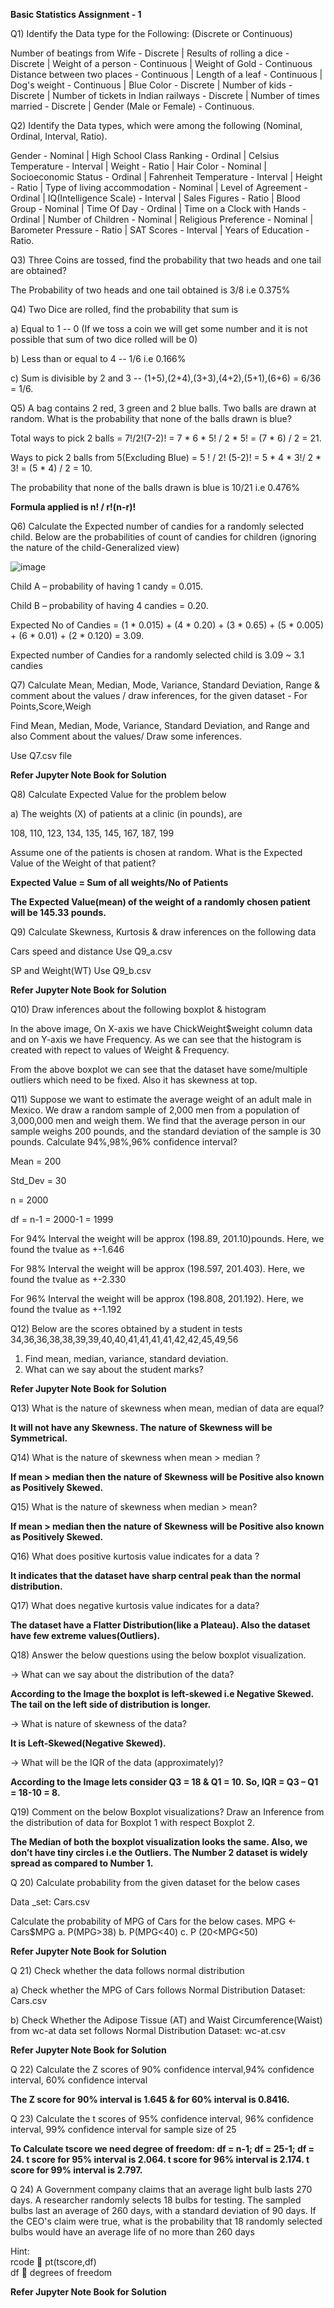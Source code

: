 **Basic Statistics Assignment - 1**

Q1) Identify the Data type for the Following: (Discrete or Continuous)

Number of beatings from Wife - Discrete | Results of rolling a dice - Discrete | Weight of a person - Continuous | Weight of Gold - Continuous
Distance between two places - Continuous | Length of a leaf - Continuous | Dog's weight - Continuous | Blue Color - Discrete | Number of kids - Discrete | Number of tickets in Indian railways - Discrete | Number of times married - Discrete | Gender (Male or Female) - Continuous.


Q2) Identify the Data types, which were among the following (Nominal, Ordinal, Interval, Ratio).

Gender - Nominal | High School Class Ranking - Ordinal | Celsius Temperature - Interval | Weight - Ratio | Hair Color - Nominal | Socioeconomic Status - Ordinal | Fahrenheit Temperature - Interval | Height - Ratio | Type of living accommodation - Nominal | Level of Agreement - Ordinal | IQ(Intelligence Scale) - Interval | Sales Figures - Ratio | Blood Group - Nominal | Time Of Day - Ordinal | Time on a Clock with Hands - Ordinal | Number of Children - Nominal | Religious Preference - Nominal | Barometer Pressure - Ratio | SAT Scores - Interval | Years of Education - Ratio.


Q3) Three Coins are tossed, find the probability that two heads and one tail are obtained?

The Probability of two heads and one tail obtained is 3/8 i.e 0.375%


Q4)  Two Dice are rolled, find the probability that sum is

a)	Equal to 1  --  0 (If we toss a coin we will get some number and it is not possible that sum of two dice rolled will be 0)

b)	Less than or equal to 4 -- 1/6 i.e 0.166%

c)	Sum is divisible by 2 and  3  -- (1+5),(2+4),(3+3),(4+2),(5+1),(6+6) = 6/36 = 1/6.


Q5)  A bag contains 2 red, 3 green and 2 blue balls. Two balls are drawn at random. What is the probability that none of the balls drawn is blue?

Total ways to pick 2 balls = 7!/2!(7-2)!  = 7 * 6 * 5! / 2 * 5! = (7 * 6) / 2 = 21.

Ways to pick 2 balls from 5(Excluding Blue) = 5 ! / 2! (5-2)! = 5 * 4 * 3!/ 2 * 3! = (5 * 4) / 2 = 10.

The probability that none of the balls drawn is blue is 10/21 i.e 0.476%

**Formula applied is n! / r!(n-r)!**


Q6) Calculate the Expected number of candies for a randomly selected child. Below are the probabilities of count of candies for children (ignoring the nature of the child-Generalized view)

![image](https://github.com/user-attachments/assets/490ed7c5-2c15-4884-a473-c3823c0121e4)



Child A – probability of having 1 candy = 0.015.

Child B – probability of having 4 candies = 0.20.

Expected No of Candies = (1 * 0.015) + (4 * 0.20) + (3 * 0.65) + (5 * 0.005) + (6 * 0.01) + (2 * 0.120) = 3.09.

Expected number of Candies for a randomly selected child is 3.09 ~ 3.1 candies


Q7) Calculate Mean, Median, Mode, Variance, Standard Deviation, Range &     comment about the values / draw inferences, for the given dataset -	For Points,Score,Weigh

Find Mean, Median, Mode, Variance, Standard Deviation, and Range and also Comment about the values/ Draw some inferences.

Use Q7.csv file 

**Refer Jupyter Note Book for Solution**


Q8) Calculate Expected Value for the problem below

a)	The weights (X) of patients at a clinic (in pounds), are

108, 110, 123, 134, 135, 145, 167, 187, 199

Assume one of the patients is chosen at random. What is the Expected Value of the Weight of that patient?

**Expected Value = Sum of all weights/No of Patients**

**The Expected Value(mean) of the weight of a randomly chosen patient will be 145.33 pounds.**


Q9) Calculate Skewness, Kurtosis & draw inferences on the following data

Cars speed and distance 
Use Q9_a.csv

SP and Weight(WT)
Use Q9_b.csv

**Refer Jupyter Note Book for Solution**


Q10) Draw inferences about the following boxplot & histogram

In the above image, On X-axis we have ChickWeight$weight column data and on Y-axis we have Frequency. As we can see that the histogram is created with repect to values of Weight & Frequency.

From the above boxplot we can see that the dataset have some/multiple outliers which need to be fixed. Also it has skewness at top.

Q11)  Suppose we want to estimate the average weight of an adult male in    Mexico. We draw a random sample of 2,000 men from a population of 3,000,000 men and weigh them. We find that the average person in our sample weighs 200 pounds, and the standard deviation of the sample is 30 pounds. Calculate 94%,98%,96% confidence interval?

Mean = 200

Std_Dev = 30

n = 2000

df = n-1 = 2000-1 = 1999

For 94% Interval the weight will be approx (198.89, 201.10)pounds. Here, we found the tvalue as +-1.646

For 98% Interval the weight will be approx (198.597, 201.403). Here, we found the tvalue as +-2.330

For 96% Interval the weight will be approx (198.808, 201.192). Here, we found the tvalue as +-1.192



Q12)  Below are the scores obtained by a student in tests 
34,36,36,38,38,39,39,40,40,41,41,41,41,42,42,45,49,56

1)	Find mean, median, variance, standard deviation.
2)	What can we say about the student marks?

**Refer Jupyter Note Book for Solution**

Q13) What is the nature of skewness when mean, median of data are equal?

**It will not have any Skewness. The nature of Skewness will be Symmetrical.**


Q14) What is the nature of skewness when mean > median ?

**If mean > median then the nature of Skewness will be Positive also known as Positively Skewed.**


Q15) What is the nature of skewness when median > mean?

**If mean > median then the nature of Skewness will be Positive also known as Positively Skewed.**


Q16) What does positive kurtosis value indicates for a data ?

**It indicates that the dataset have sharp central peak than the normal distribution.**


Q17) What does negative kurtosis value indicates for a data?

**The dataset have a Flatter Distribution(like a Plateau). Also the dataset have few extreme values(Outliers).**

Q18) Answer the below questions using the below boxplot visualization.
 
-> What can we say about the distribution of the data?

**According to the Image the boxplot is left-skewed i.e Negative Skewed. The tail on the left side of distribution is longer.**

-> What is nature of skewness of the data?

**It is Left-Skewed(Negative Skewed).**

-> What will be the IQR of the data (approximately)? 

**According to the Image lets consider Q3 = 18 & Q1 = 10. So,
IQR = Q3 – Q1 = 18-10 = 8.**


Q19) Comment on the below Boxplot visualizations? Draw an Inference from the distribution of data for Boxplot 1 with respect Boxplot 2.
 
**The Median of both the boxplot visualization looks the same. Also, we don’t have tiny circles i.e the Outliers. The Number 2 dataset is widely spread as compared to Number 1.**


Q 20) Calculate probability from the given dataset for the below cases

Data _set: Cars.csv

Calculate the probability of MPG  of Cars for the below cases.
       MPG <- Cars$MPG
a.	P(MPG>38)
b.	P(MPG<40)
c.	P (20<MPG<50)

**Refer Jupyter Note Book for Solution**



Q 21) Check whether the data follows normal distribution

a)	Check whether the MPG of Cars follows Normal Distribution 
        Dataset: Cars.csv
        
b)	Check Whether the Adipose Tissue (AT) and Waist Circumference(Waist)  from wc-at data set  follows Normal Distribution 
Dataset: wc-at.csv

**Refer Jupyter Note Book for Solution**


Q 22) Calculate the Z scores of  90% confidence interval,94% confidence interval, 60% confidence interval 

**The Z score for 90% interval is 1.645 & for 60% interval is 0.8416.**

           
 Q 23) Calculate the t scores of 95% confidence interval, 96% confidence interval, 99% confidence interval for sample size of 25
 
**To Calculate tscore we need degree of freedom:
df = n-1; df = 25-1; df = 24.
t score for 95% interval is 2.064.
t score for 96% interval is 2.174.
t score for 99% interval is 2.797.**


 Q 24)   A Government  company claims that an average light bulb lasts 270 days. A researcher randomly selects 18 bulbs for testing. The sampled bulbs last an average of 260 days, with a standard deviation of 90 days. If the CEO's claim were true, what is the probability that 18 randomly selected bulbs would have an average life of no more than 260 days
 
Hint:  
   rcode   pt(tscore,df)  
 df  degrees of freedom

**Refer Jupyter Note Book for Solution**

         
